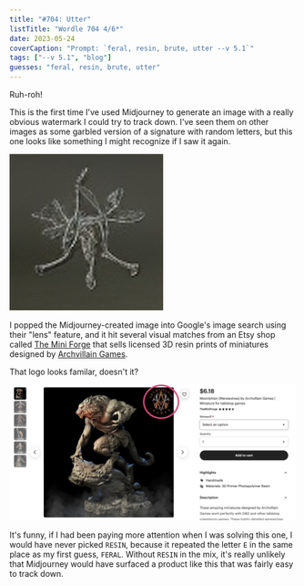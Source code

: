 ```yaml
---
title: "#704: Utter"
listTitle: "Wordle 704 4/6*"
date: 2023-05-24
coverCaption: "Prompt: `feral, resin, brute, utter --v 5.1`"
tags: ["--v 5.1", "blog"]
guesses: "feral, resin, brute, utter"
---
```


Ruh-roh!

This is the first time I've used Midjourney to generate an image with a really obvious watermark I could try to track down. I've seen them on other images as some garbled version of a signature with random letters, but this one looks like something I might recognize if I saw it again.

![The (fairly pixelated) AI-generated logo watermark from the lower right-hand side of the image.](generated-watermark.png "The logo in question.")

I popped the Midjourney-created image into Google's image search using their "lens" feature, and it hit several visual matches from an Etsy shop called [The Mini Forge](https://www.etsy.com/shop/TheMiniForge) that sells licensed 3D resin prints of miniatures designed by [Archvillain Games](https://www.myminifactory.com/users/ArchvillainGames).

That logo looks familar, doesn't it?

![A screenshot of a very wolfy resin miniature from The Mini Forge, an Etsy shop.](etsy-screenshot.jpg "A screenshot of a resin miniature from The Mini Forge, an Etsy shop.")

It's funny, if I had been paying more attention when I was solving this one, I would have never picked `RESIN`, because it repeated the letter `E` in the same place as my first guess, `FERAL`. Without `RESIN` in the mix, it's really unlikely that Midjourney would have surfaced a product like this that was fairly easy to track down.
